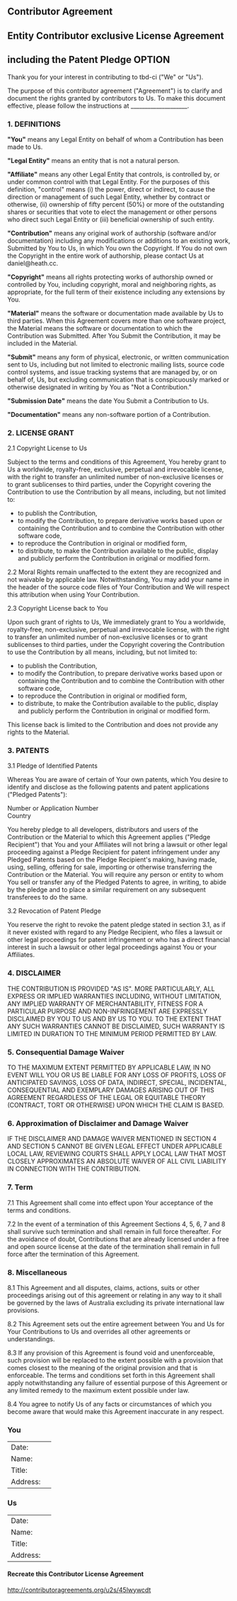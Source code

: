 <h2 id="e-tmp-title">Contributor Agreement</h2>
<h2 id="e-tmp-subtitle"><span id="e-tmp-contributor-type">Entity</span> Contributor <span id="e-tmp-contributor-exclusivity">exclusive</span> License Agreement</h2>
<h2 id="e-tmp-subtitle-patent">including the <span id="e-tmp-patent-option">Patent Pledge</span> OPTION</h2>

<p>Thank you for your interest in contributing to <span id="e-tmp-project-name">tbd-ci</span> ("We" or "Us").</p>

<p>The purpose of this contributor agreement ("Agreement") is to clarify and document the rights granted by contributors to Us. To make this document effective, please follow the instructions at <span id="e-tmp-submission-instructions">____________________</span>.</p>


<h3>1. DEFINITIONS</h3>

<section id="definition-option-1"><!-- Entity Contributor Agreement -->

<p><strong>"You"</strong> means any Legal Entity on behalf of whom a Contribution has been made to Us.</p>

<p><strong>"Legal Entity"</strong> means an entity that is not a natural person.</p>

<p><strong>"Affiliate"</strong> means any other Legal Entity that controls, is controlled by, or under common control with that Legal Entity. For the purposes of this definition, "control" means (i) the power, direct or indirect, to cause the direction or management of such Legal Entity, whether by contract or otherwise, (ii) ownership of fifty percent (50%) or more of the outstanding shares or securities that vote to elect the management or other persons who direct such Legal Entity or (iii) beneficial ownership of such entity.</p>

<p><strong>"Contribution"</strong> means any original work of authorship (software and/or documentation) including any modifications or additions to an existing work, Submitted by You to Us, in which You own the Copyright. If You do not own the Copyright in the entire work of authorship, please contact Us at <span id="e-tmp-project-email-1">daniel@heath.cc</span>.</p>

<p><strong>"Copyright"</strong> means all rights protecting works of authorship owned or controlled by You, including copyright, moral and neighboring rights, as appropriate, for the full term of their existence including any extensions by You.</p>

<p><strong>"Material"</strong> means the software or documentation made available by Us to third parties. When this Agreement covers more than one software project, the Material means the software or documentation to which the Contribution was Submitted. After You Submit the Contribution, it may be included in the Material.</p>

<p><strong>"Submit"</strong> means any form of physical, electronic, or written communication sent to Us, including but not limited to electronic mailing lists, source code control systems, and issue tracking systems that are managed by, or on behalf of, Us, but excluding communication that is conspicuously marked or otherwise designated in writing by You as "Not a Contribution."</p>

<p><strong>"Submission Date"</strong> means the date You Submit a Contribution to Us.</p>

<p><strong>"Documentation"</strong> means any non-software portion of a Contribution.</p>


</section>


<h3>2. LICENSE GRANT</h3>


<section id="e-tmp-license-option-1"><!-- Exclusive License Agreement -->
<p>2.1 Copyright License to Us</p><p>

</p><p>Subject to the terms and conditions of this Agreement, You hereby grant to Us a worldwide, royalty-free, exclusive, perpetual and irrevocable license, with the right to transfer an unlimited number of non-exclusive licenses or to grant sublicenses to third parties, under the Copyright covering the Contribution to use the Contribution by all means, including, but not limited to:</p>

<ul>
<li>to publish the Contribution,</li>
<li>to modify the Contribution, to prepare derivative works based upon or containing the Contribution and to combine the Contribution with other software code,</li>
<li>to reproduce the Contribution in original or modified form,</li>
<li>to distribute, to make the Contribution available to the public, display and publicly perform the Contribution in original or modified form.</li>
</ul>

<p>2.2 Moral Rights remain unaffected to the extent they are recognized and not waivable by applicable law. Notwithstanding, You may add your name in the header of the source code files of Your Contribution and We will respect this attribution when using Your Contribution.</p>

<p>2.3 Copyright License back to You</p>

<p>Upon such grant of rights to Us, We immediately grant to You a worldwide, royalty-free, non-exclusive, perpetual and irrevocable license, with the right to transfer an unlimited number of non-exclusive licenses or to grant sublicenses to third parties, under the Copyright covering the Contribution to use the Contribution by all means, including, but not limited to:</p>

<ul>
<li>to publish the Contribution,</li>
<li>to modify the Contribution, to prepare derivative works based upon or containing the Contribution and to combine the Contribution with other software code,</li>
<li>to reproduce the Contribution in original or modified form,</li>
<li>to distribute, to make the Contribution available to the public, display and publicly perform the Contribution in original or modified form.</li>
</ul>

<p>This license back is limited to the Contribution and does not provide any rights to the Material.</p>

</section>




<h3>3. PATENTS</h3>




<section id="e-tmp-patent-option-2"><!-- Patent Pledge -->

<p>3.1 Pledge of Identified Patents</p>

<p>Whereas You are aware of certain of Your own patents, which You desire to identify and disclose as the following patents and patent applications ("Pledged Patents"):</p>

<p id="e-tmp-patent-more">
Number or Application Number<br>
Country</p>

<p>You hereby pledge to all developers, distributors and users of the Contribution or the Material to which this Agreement applies ("Pledge Recipient") that You and your Affiliates will not bring a lawsuit or other legal proceeding against a Pledge Recipient for patent infringement under any Pledged Patents based on the Pledge Recipient's making, having made, using, selling, offering for sale, importing or otherwise transferring the Contribution or the Material.  You will require any person or entity to whom You sell or transfer any of the Pledged Patents to agree, in writing, to abide by the pledge and to place a similar requirement on any subsequent transferees to do the same.</p>

<p>3.2 Revocation of Patent Pledge</p>

<p>You reserve the right to revoke the patent pledge stated in section 3.1, as if it never existed with regard to any Pledge Recipient, who files a lawsuit or other legal proceedings for patent infringement or who has a direct financial interest in such a lawsuit or other legal proceedings against You or your Affiliates.</p>

</section>




<h3><span id="e-tmp-digit-disclaimer">4</span>. DISCLAIMER</h3>

<p>THE CONTRIBUTION IS PROVIDED "AS IS". MORE PARTICULARLY, ALL EXPRESS OR IMPLIED WARRANTIES INCLUDING, WITHOUT LIMITATION, ANY IMPLIED WARRANTY OF MERCHANTABILITY, FITNESS FOR A PARTICULAR PURPOSE AND NON-INFRINGEMENT ARE EXPRESSLY DISCLAIMED BY YOU TO US AND BY US TO YOU. TO THE EXTENT THAT ANY SUCH WARRANTIES CANNOT BE DISCLAIMED, SUCH WARRANTY IS LIMITED IN DURATION TO THE MINIMUM PERIOD PERMITTED BY LAW.</p>

<h3><span id="e-tmp-digit-waiver">5</span>. Consequential Damage Waiver</h3>

<p>TO THE MAXIMUM EXTENT PERMITTED BY APPLICABLE LAW, IN NO EVENT WILL YOU OR US BE LIABLE FOR ANY LOSS OF PROFITS, LOSS OF ANTICIPATED SAVINGS, LOSS OF DATA, INDIRECT, SPECIAL, INCIDENTAL, CONSEQUENTIAL AND EXEMPLARY DAMAGES ARISING OUT OF THIS AGREEMENT REGARDLESS OF THE LEGAL OR EQUITABLE THEORY (CONTRACT, TORT OR OTHERWISE) UPON WHICH THE CLAIM IS BASED.</p>

<h3><span id="e-tmp-digit-approx-waiver">6</span>. Approximation of Disclaimer and Damage Waiver</h3>

<p>IF THE DISCLAIMER AND DAMAGE WAIVER MENTIONED IN SECTION <span id="e-tmp-digit-waiver-2">4</span> AND SECTION <span id="e-tmp-digit-approx-waiver-2">5</span> CANNOT BE GIVEN LEGAL EFFECT UNDER APPLICABLE LOCAL LAW, REVIEWING COURTS SHALL APPLY LOCAL LAW THAT MOST CLOSELY APPROXIMATES AN ABSOLUTE WAIVER OF ALL CIVIL LIABILITY IN CONNECTION WITH THE CONTRIBUTION.</p>

<h3><span id="e-tmp-digit-term">7</span>. Term</h3>

<p><span id="e-tmp-digit-term-1">7.1</span> This Agreement shall come into effect upon Your acceptance of the terms and conditions.</p>



<p><span id="e-tmp-digit-term-3">7.2</span> In the event of a termination of this Agreement Sections <span id="e-tmp-digit-term-special">4, 5, 6, 7 and 8</span> shall survive such termination and shall remain in full force thereafter. For the avoidance of doubt, Contributions  that are already licensed under a free and open source license at the date of the termination shall remain in full force after the termination of this Agreement.</p>

<h3><span id="e-tmp-digit-misc">8</span>. Miscellaneous</h3>

<p><span id="e-tmp-digit-misc-1">8.1</span> This Agreement and all disputes, claims, actions, suits or other proceedings arising out of this agreement or relating in any way to it shall be governed by the laws of <span id="e-tmp-project-jurisdiction">Australia</span> excluding its private international law provisions.</p>

<p><span id="e-tmp-digit-misc-2">8.2</span> This Agreement sets out the entire agreement between You and Us for Your Contributions to Us and overrides all other agreements or understandings.</p>

<p><span id="e-tmp-digit-misc-3">8.3</span> If any provision of this Agreement is found void and unenforceable, such provision will be replaced to the extent possible with a provision that comes closest to the meaning of the original provision and that is enforceable. The terms and conditions set forth in this Agreement shall apply notwithstanding any failure of essential purpose of this Agreement or any limited remedy to the maximum extent possible under law.</p>

<p><span id="e-tmp-digit-misc-4">8.4</span> You agree to notify Us of any facts or circumstances of which you become aware that would make this Agreement inaccurate in any respect.</p>

<section id="e-tmp-signing">
<h3>You</h3>

<table class="signing">
<tbody><tr><td class="head" id="e-tmp-signing-you-date-header">Date:</td><td id="e-tmp-signing-you-date" class="underline"></td></tr>
<tr><td class="head" id="e-tmp-signing-you-name-header">Name:</td><td id="e-tmp-signing-you-name" class="underline"></td></tr>
<tr><td class="head" id="e-tmp-signing-you-title-header">Title:</td><td id="e-tmp-signing-you-title" class="underline"></td></tr>
<tr><td class="head" id="e-tmp-signing-you-address-header">Address:</td><td id="e-tmp-signing-you-address" class="underline"></td></tr>
</tbody></table>

<h3>Us </h3>

<table class="signing">
<tbody><tr><td class="head" id="e-tmp-signing-us-date-header">Date:</td><td id="e-tmp-signing-us-date" class="underline"></td></tr>
<tr><td class="head" id="e-tmp-signing-us-name-header">Name:</td><td id="e-tmp-signing-us-name" class="underline"></td></tr>
<tr><td class="head" id="e-tmp-signing-us-title-header">Title:</td><td id="e-tmp-signing-us-title" class="underline"></td></tr>
<tr><td class="head" id="e-tmp-signing-us-address-header">Address:</td><td id="e-tmp-signing-us-address" class="underline"></td></tr>
</tbody></table>
</section>

<section><h4>Recreate this Contributor License Agreement</h4>
<p><a href="http://contributoragreements.org/u2s/45lwywcdt">http://contributoragreements.org/u2s/45lwywcdt</a></p><a href="http://contributoragreements.org/u2s/45lwywcdt">
</a></section><a href="http://contributoragreements.org/u2s/45lwywcdt">
</a>
